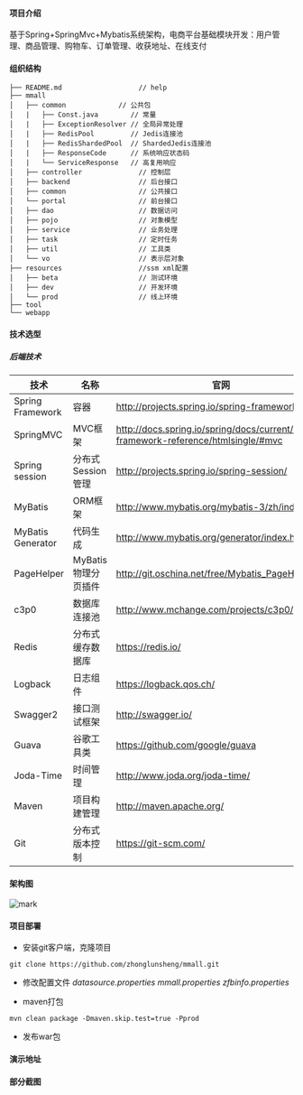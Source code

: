 #### 项目介绍
基于Spring+SpringMvc+Mybatis系统架构，电商平台基础模块开发：用户管理、商品管理、购物车、订单管理、收获地址、在线支付
#### 组织结构
```
├── README.md                   // help
├── mmall
│   ├── common             // 公共包
│   |   ├── Const.java        // 常量
│   |   ├── ExceptionResolver // 全局异常处理
│   |   ├── RedisPool         // Jedis连接池
│   |   ├── RedisShardedPool  // ShardedJedis连接池
│   |   ├── ResponseCode      // 系统响应状态码
│   |   └── ServiceResponse   // 高复用响应
│   ├── controller              // 控制层
│   ├── backend                 // 后台接口
│   ├── common                  // 公共接口
│   └── portal                  // 前台接口
│   ├── dao                     // 数据访问
│   ├── pojo                    // 对象模型
│   ├── service                 // 业务处理
│   ├── task                    // 定时任务
│   ├── util                    // 工具类
│   └── vo                      // 表示层对象
├── resources                   //ssm xml配置
│   ├── beta                    // 测试环境
│   ├── dev                     // 开发环境
│   └── prod                    // 线上环境
├── tool
└── webapp
```

#### 技术选型
##### 后端技术

技术 | 名称 | 官网
---|---|---
Spring Framework | 容器 | 	http://projects.spring.io/spring-framework/
SpringMVC | MVC框架 | http://docs.spring.io/spring/docs/current/spring-framework-reference/htmlsingle/#mvc
Spring session | 分布式Session管理 | 	http://projects.spring.io/spring-session/
MyBatis | ORM框架 | http://www.mybatis.org/mybatis-3/zh/index.html
MyBatis Generator | 代码生成 | http://www.mybatis.org/generator/index.html
PageHelper | MyBatis物理分页插件 | http://git.oschina.net/free/Mybatis_PageHelper
c3p0 | 数据库连接池 | http://www.mchange.com/projects/c3p0/
Redis | 分布式缓存数据库 | https://redis.io/
Logback | 日志组件 | https://logback.qos.ch/
Swagger2 | 接口测试框架 | http://swagger.io/
Guava | 谷歌工具类 | https://github.com/google/guava
Joda-Time | 时间管理 | http://www.joda.org/joda-time/
Maven | 项目构建管理 | http://maven.apache.org/
Git | 分布式版本控制 | https://git-scm.com/


#### 架构图
![mark](http://upload.i20forever.cn/blog/180418/0j94JhCLiL.png?imageslim)

#### 项目部署
 - 安装git客户端，克隆项目

```
git clone https://github.com/zhonglunsheng/mmall.git
```
 - 修改配置文件 *datasource.properties mmall.properties zfbinfo.properties*

- maven打包

```
mvn clean package -Dmaven.skip.test=true -Pprod
```

 - 发布war包

#### 演示地址


#### 部分截图
